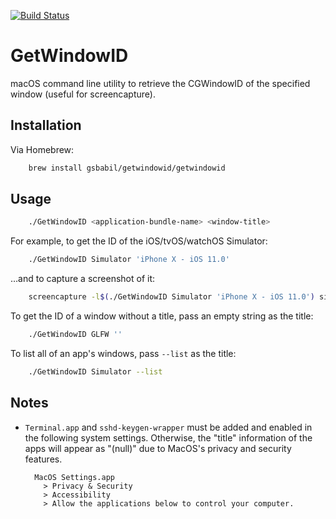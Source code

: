 [![Build Status](https://travis-ci.org/smokris/GetWindowID.svg?branch=master)](https://travis-ci.org/smokris/GetWindowID)

GetWindowID
===========

macOS command line utility to retrieve the CGWindowID of the specified
window (useful for screencapture).


## Installation

Via Homebrew:

```bash
    brew install gsbabil/getwindowid/getwindowid
```


## Usage

```bash
    ./GetWindowID <application-bundle-name> <window-title>
```

For example, to get the ID of the iOS/tvOS/watchOS Simulator:

```bash
    ./GetWindowID Simulator 'iPhone X - iOS 11.0'
```

…and to capture a screenshot of it:

```bash
    screencapture -l$(./GetWindowID Simulator 'iPhone X - iOS 11.0') simulator.png
```

To get the ID of a window without a title, pass an empty string as the title:

```bash
    ./GetWindowID GLFW ''
```

To list all of an app's windows, pass `--list` as the title:

```bash
    ./GetWindowID Simulator --list
```

## Notes

* `Terminal.app` and `sshd-keygen-wrapper` must be added and enabled in
  the following system settings. Otherwise, the "title" information of
  the apps will appear as "(null)" due to MacOS's privacy and security
  features.

    ```
      MacOS Settings.app 
        > Privacy & Security 
        > Accessibility 
        > Allow the applications below to control your computer.
    ```

